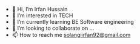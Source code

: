 - 👋 Hi, I’m Irfan Hussain
- 👀 I’m interested in TECH
- 🌱 I’m currently learning BE Software engineering
- 💞️ I’m looking to collaborate on ...
- 📫 How to reach me solangiirfan92@gmail.com

<!---
Gamerboy28/Gamerboy28 is a ✨ special ✨ repository because its `README.md` (this file) appears on your GitHub profile.
You can click the Preview link to take a look at your changes.
--->

